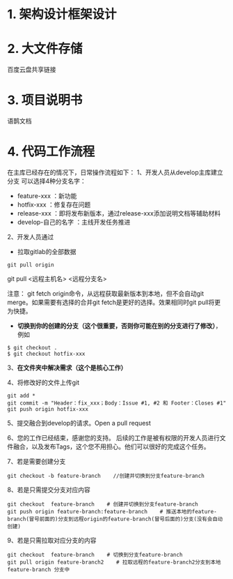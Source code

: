 # 1. 架构设计框架设计
# 2. 大文件存储
百度云盘共享链接

# 3. 项目说明书
语鹊文档

# 4. 代码工作流程

在主库已经存在的情况下，日常操作流程如下：
1、开发人员从develop主库建立分支
可以选择4种分支名字：

- feature-xxx  ：新功能
- hotfix-xxx   ：修复存在问题
- release-xxx ：即将发布新版本，通过release-xxx添加说明文档等辅助材料
- develop-自己的名字 ：主线开发任务推进

2、开发人员通过

- 拉取gitlab的全部数据

```shell
git pull origin 
```

git pull <远程主机名> <远程分支名>

注意： git fetch origin命令，从远程获取最新版本到本地，但不会自动git merge。如果需要有选择的合并git fetch是更好的选择。效果相同时git pull将更为快捷。

- **切换到你的创建的分支（这个很重要，否则你可能在别的分支进行了修改）**，例如

```shell
$ git checkout . 
$ git checkout hotfix-xxx
```

3、**在文件夹中解决需求（这个是核心工作）**

4、将修改好的文件上传git

```shell
git add *
git commit -m "Header：fix_xxx；Body：Issue #1, #2 和 Footer：Closes #1" 
git push origin hotfix-xxx
```

5、提交融合到develop的请求。Open a pull request

6、您的工作已经结束，感谢您的支持。
后续的工作是被有权限的开发人员进行文件融合，以及发布Tags，这个您不用担心。他们可以很好的完成这个任务。

7、若是需要创建分支

```shell
git checkout -b feature-branch    //创建并切换到分支feature-branch  
```

8、若是只需提交分支对应内容

```shell
git checkout  feature-branch    # 创建并切换到分支feature-branch  
git push origin feature-branch:feature-branch    # 推送本地的feature-branch(冒号前面的)分支到远程origin的feature-branch(冒号后面的)分支(没有会自动创建)
```

9、若是只需拉取对应分支的内容

```
git checkout  feature-branch    # 切换到分支feature-branch  
git pull origin feature-branch2    # 拉取远程的feature-branch2分支到本地feature-branch 分支中
```

